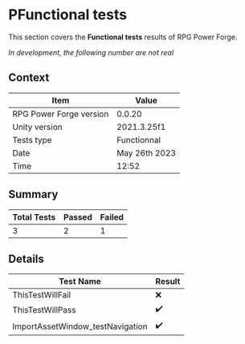 # PFunctional tests

This section covers the **Functional tests** results of RPG Power Forge.

*In development, the following number are not real*

## Context

Item|Value
--|---
RPG Power Forge version| 0.0.20
Unity version|2021.3.25f1
Tests type|Functionnal
Date|May 26th 2023
Time|12:52

## Summary

Total Tests|Passed|Failed
-------|--------|---
3|2|1

## Details

Test Name|Result
-------|--------
ThisTestWillFail|❌
ThisTestWillPass|✔️
ImportAssetWindow_testNavigation|✔️
